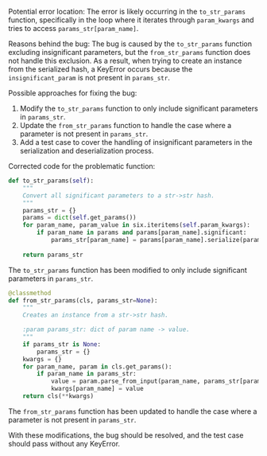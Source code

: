 Potential error location:
The error is likely occurring in the `to_str_params` function, specifically in the loop where it iterates through `param_kwargs` and tries to access `params_str[param_name]`.

Reasons behind the bug:
The bug is caused by the `to_str_params` function excluding insignificant parameters, but the `from_str_params` function does not handle this exclusion. As a result, when trying to create an instance from the serialized hash, a KeyError occurs because the `insignificant_param` is not present in `params_str`.

Possible approaches for fixing the bug:
1. Modify the `to_str_params` function to only include significant parameters in `params_str`.
2. Update the `from_str_params` function to handle the case where a parameter is not present in `params_str`.
3. Add a test case to cover the handling of insignificant parameters in the serialization and deserialization process.

Corrected code for the problematic function:
```python
def to_str_params(self):
    """
    Convert all significant parameters to a str->str hash.
    """
    params_str = {}
    params = dict(self.get_params())
    for param_name, param_value in six.iteritems(self.param_kwargs):
        if param_name in params and params[param_name].significant:
            params_str[param_name] = params[param_name].serialize(param_value)
    
    return params_str
```
The `to_str_params` function has been modified to only include significant parameters in `params_str`.

```python
@classmethod
def from_str_params(cls, params_str=None):
    """
    Creates an instance from a str->str hash.

    :param params_str: dict of param name -> value.
    """
    if params_str is None:
        params_str = {}
    kwargs = {}
    for param_name, param in cls.get_params():
        if param_name in params_str:
            value = param.parse_from_input(param_name, params_str[param_name])
            kwargs[param_name] = value
    return cls(**kwargs)
```
The `from_str_params` function has been updated to handle the case where a parameter is not present in `params_str`.

With these modifications, the bug should be resolved, and the test case should pass without any KeyError.